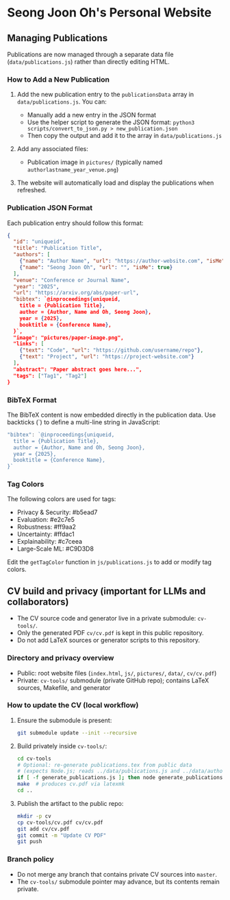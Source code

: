 # Seong Joon Oh's Personal Website

## Managing Publications

Publications are now managed through a separate data file (`data/publications.js`) rather than directly editing HTML.

### How to Add a New Publication

1. Add the new publication entry to the `publicationsData` array in `data/publications.js`. You can:
   - Manually add a new entry in the JSON format
   - Use the helper script to generate the JSON format: `python3 scripts/convert_to_json.py > new_publication.json`
   - Then copy the output and add it to the array in `data/publications.js`

2. Add any associated files:
   - Publication image in `pictures/` (typically named `authorlastname_year_venue.png`)

3. The website will automatically load and display the publications when refreshed.

### Publication JSON Format

Each publication entry should follow this format:

```json
{
  "id": "uniqueid",
  "title": "Publication Title",
  "authors": [
    {"name": "Author Name", "url": "https://author-website.com", "isMe": false},
    {"name": "Seong Joon Oh", "url": "", "isMe": true}
  ],
  "venue": "Conference or Journal Name",
  "year": "2025",
  "url": "https://arxiv.org/abs/paper-url",
  "bibtex": `@inproceedings{uniqueid,
    title = {Publication Title},
    author = {Author, Name and Oh, Seong Joon},
    year = {2025},
    booktitle = {Conference Name},
  }`,
  "image": "pictures/paper-image.png",
  "links": [
    {"text": "Code", "url": "https://github.com/username/repo"},
    {"text": "Project", "url": "https://project-website.com"}
  ],
  "abstract": "Paper abstract goes here...",
  "tags": ["Tag1", "Tag2"]
}
```

### BibTeX Format

The BibTeX content is now embedded directly in the publication data. Use backticks (`) to define a multi-line string in JavaScript:

```javascript
"bibtex": `@inproceedings{uniqueid,
  title = {Publication Title},
  author = {Author, Name and Oh, Seong Joon},
  year = {2025},
  booktitle = {Conference Name},
}`
```

### Tag Colors

The following colors are used for tags:
- Privacy & Security: #b5ead7
- Evaluation: #e2c7e5
- Robustness: #ff9aa2
- Uncertainty: #ffdac1
- Explainability: #c7ceea
- Large-Scale ML: #C9D3D8

Edit the `getTagColor` function in `js/publications.js` to add or modify tag colors. 

## CV build and privacy (important for LLMs and collaborators)

- The CV source code and generator live in a private submodule: `cv-tools/`.
- Only the generated PDF `cv/cv.pdf` is kept in this public repository.
- Do not add LaTeX sources or generator scripts to this repository.

### Directory and privacy overview

- Public: root website files (`index.html`, `js/`, `pictures/`, `data/`, `cv/cv.pdf`)
- Private: `cv-tools/` submodule (private GitHub repo); contains LaTeX sources, Makefile, and generator

### How to update the CV (local workflow)

1. Ensure the submodule is present:
   ```bash
   git submodule update --init --recursive
   ```
2. Build privately inside `cv-tools/`:
   ```bash
   cd cv-tools
   # Optional: re-generate publications.tex from public data
   # (expects Node.js; reads ../data/publications.js and ../data/authors.js)
   if [ -f generate_publications.js ]; then node generate_publications.js; fi
   make  # produces cv.pdf via latexmk
   cd ..
   ```
3. Publish the artifact to the public repo:
   ```bash
   mkdir -p cv
   cp cv-tools/cv.pdf cv/cv.pdf
   git add cv/cv.pdf
   git commit -m "Update CV PDF"
   git push
   ```

### Branch policy

- Do not merge any branch that contains private CV sources into `master`.
- The `cv-tools/` submodule pointer may advance, but its contents remain private.